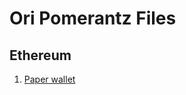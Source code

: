# Ori Pomerantz Files


## Ethereum

1. [Paper wallet](https://qbzzt.github.io/ethereum/paper_wallet.html)
